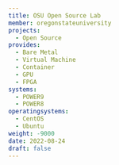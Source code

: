 ```yaml
---
title: OSU Open Source Lab
member: oregonstateuniversity
projects:
  - Open Source
provides:
  - Bare Metal
  - Virtual Machine
  - Container
  - GPU
  - FPGA
systems:
  - POWER9
  - POWER8
operatingsystems:
  - CentOS
  - Ubuntu
weight: -9000
date: 2022-08-24
draft: false
---
```

